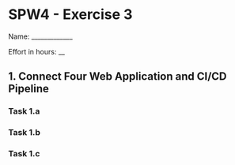 SPW4 - Exercise 3
=================

Name: _____________

Effort in hours: __

## 1. Connect Four Web Application and CI/CD Pipeline

### Task 1.a

<!--- describe your solution here --->

### Task 1.b

<!--- describe your solution here --->

### Task 1.c

<!--- describe your solution here --->
